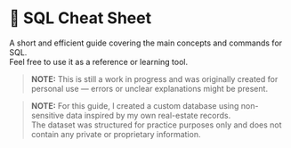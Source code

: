 # 📝 SQL Cheat Sheet

A short and efficient guide covering the main concepts and commands for SQL.  
Feel free to use it as a reference or learning tool.

> **NOTE:** This is still a work in progress and was originally created for personal use — errors or unclear explanations might be present.

> **NOTE:** For this guide, I created a custom database using non-sensitive data inspired by my own real-estate records.  
The dataset was structured for practice purposes only and does not contain any private or proprietary information.
